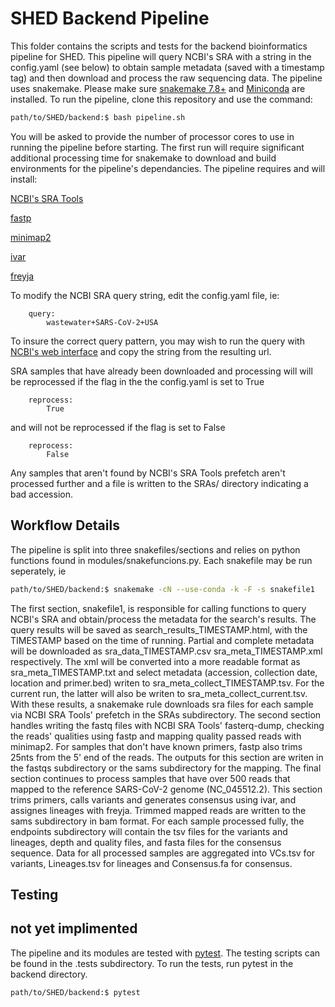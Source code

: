# SHED Backend Pipeline

This folder contains the scripts and tests for the backend bioinformatics pipeline for SHED.  This pipeline will query NCBI's SRA with a string in the config.yaml (see below) to obtain sample metadata (saved with a timestamp tag) and then download and process the raw sequencing data.  The pipeline uses snakemake.  Please make sure [snakemake 7.8+](https://snakemake.readthedocs.io/en/stable/) and [Miniconda](https://docs.conda.io/en/latest/miniconda.html) are installed.  To run the pipeline, clone this repository and use the command:
```bash
path/to/SHED/backend:$ bash pipeline.sh
```
You will be asked to provide the number of processor cores to use in running the pipeline before starting.  The first run will require significant additional processing time for snakemake to download and build environments for the pipeline's dependancies.  The pipeline requires and will install:

[NCBI's SRA Tools](https://github.com/ncbi/sra-tools)

[fastp](https://github.com/OpenGene/fastp)

[minimap2](https://github.com/lh3/minimap2)

[ivar](https://github.com/andersen-lab/ivar)

[freyja](https://github.com/andersen-lab/Freyja)

To modify the NCBI SRA query string, edit the config.yaml file, ie:
```
    query:
        wastewater+SARS-CoV-2+USA
```
To insure the correct query pattern, you may wish to run the query with [NCBI's web interface](https://www.ncbi.nlm.nih.gov/sra) and copy the string from the resulting url.

SRA samples that have already been downloaded and processing will will be reprocessed if the flag in the the config.yaml is set to True
```
    reprocess:
        True
```
and will not be reprocessed if the flag is set to False
```
    reprocess:
        False
```
Any samples that aren't found by NCBI's SRA Tools prefetch aren't processed further and a file is written to the SRAs/ directory indicating a bad accession.

## Workflow Details
The pipeline is split into three snakefiles/sections and relies on python functions found in modules/snakefuncions.py.  Each snakefile may be run seperately, ie
```bash
path/to/SHED/backend:$ snakemake -cN --use-conda -k -F -s snakefile1
```
The first section, snakefile1, is responsible for calling functions to query NCBI's SRA and obtain/process the metadata for the search's results.  The query results will be saved as search_results_TIMESTAMP.html, with the TIMESTAMP based on the time of running.  Partial and complete metadata will be downloaded as sra_data_TIMESTAMP.csv sra_meta_TIMESTAMP.xml respectively.  The xml will be converted into a more readable format as sra_meta_TIMESTAMP.txt and select metadata (accession, collection date, location and primer.bed) writen to sra_meta_collect_TIMESTAMP.tsv.  For the current run, the latter will also be writen to sra_meta_collect_current.tsv.  With these results, a snakemake rule downloads sra files for each sample via NCBI SRA Tools' prefetch in the SRAs subdirectory.
The second section handles writing the fastq files with NCBI SRA Tools' fasterq-dump, checking the reads' qualities using fastp and mapping quality passed reads with minimap2.  For samples that don't have known primers, fastp also trims 25nts from the 5' end of the reads. The outputs for this section are writen in the fastqs subdirectory or the sams subdirectory for the mapping.  The final section continues to process samples that have over 500 reads that mapped to the reference SARS-CoV-2 genome (NC_045512.2).  This section trims primers, calls variants and generates consensus using ivar, and assignes lineages with freyja.  Trimmed mapped reads are written to the sams subdirectory in bam format.  For each sample processed fully, the endpoints subdirectory will contain the tsv files for the variants and lineages, depth and quality files, and fasta files for the consensus sequence.  Data for all processed samples are aggregated into VCs.tsv for variants, Lineages.tsv for lineages and Consensus.fa for consensus.


## Testing
## not yet implimented
The pipeline and its modules are tested with [pytest](https://docs.pytest.org/en/7.1.x/).  The testing scripts can be found in the .tests subdirectory.  To run the tests, run pytest in the backend directory.

```bash
path/to/SHED/backend:$ pytest
```
